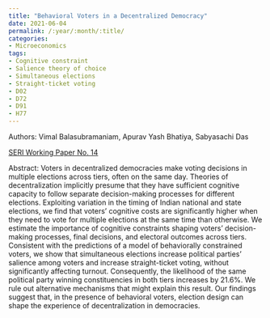 ```yaml
---
title: "Behavioral Voters in a Decentralized Democracy"
date: 2021-06-04
permalink: /:year/:month/:title/
categories:
- Microeconomics
tags:
- Cognitive constraint
- Salience theory of choice
- Simultaneous elections
- Straight-ticket voting
- D02
- D72
- D91
- H77
---
```


Authors: Vimal Balasubramaniam, Apurav Yash Bhatiya, Sabyasachi Das

[SERI Working Paper No. 14](/wp/balasubramaniam_bhatiya_das_voters_decentralized-economy_feb_2021.pdf)

Abstract: Voters in decentralized democracies make voting decisions in multiple elections across tiers, often on the same day. Theories of decentralization implicitly presume that they have sufficient cognitive capacity to follow separate decision-making processes for different elections. Exploiting variation in the timing of Indian national and state elections, we find that voters’ cognitive costs are significantly higher when they need to vote for multiple elections at the same time than otherwise. We estimate the importance of cognitive constraints shaping voters’ decision-making processes, final decisions, and electoral outcomes across tiers. Consistent with the predictions of a model of behaviorally constrained voters, we show that simultaneous elections increase political parties’ salience among voters and increase straight-ticket voting, without significantly affecting turnout. Consequently, the likelihood of the same political party winning constituencies in both tiers increases by 21.6%. We rule out alternative mechanisms that might explain this result. Our findings suggest that, in the presence of behavioral voters, election design can shape the experience of decentralization in democracies.